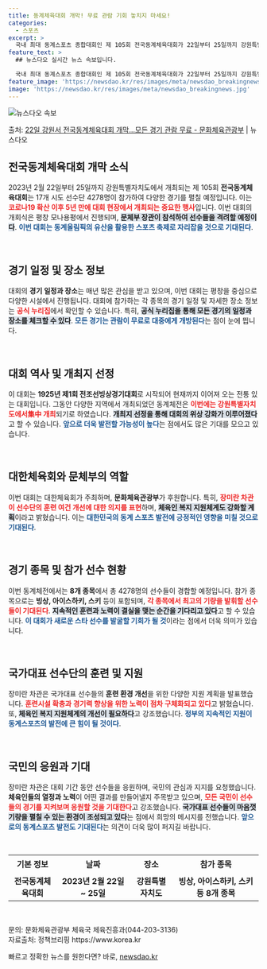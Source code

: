 ```yaml
---
title: 동계체육대회 개막! 무료 관람 기회 놓치지 마세요!
categories:
  - 스포츠
excerpt: >
  국내 최대 동계스포츠 종합대회인 제 105회 전국동계체육대회가 22일부터 25일까지 강원특별자치도에서 펼쳐진…
feature_text: >
  ## 뉴스다오 실시간 뉴스 속보입니다.

  국내 최대 동계스포츠 종합대회인 제 105회 전국동계체육대회가 22일부터 25일까지 강원특별자치도에서 펼쳐진…
feature_image: 'https://newsdao.kr/res/images/meta/newsdao_breakingnews.jpg'
image: 'https://newsdao.kr/res/images/meta/newsdao_breakingnews.jpg'
---
```


![뉴스다오 속보](https://newsdao.kr/res/images/meta/newsdao_breakingnews.jpg)

<p>출처: <a href="https://newsdao.kr/3211" rel="dofollow">22일 강원서 전국동계체육대회 개막…모든 경기 관람 무료 - 문화체육관광부</a> | 뉴스다오</p>

<h2 data-ke-size="size26">전국동계체육대회 개막 소식</h2>
<p data-ke-size="size16">2023년 2월 22일부터 25일까지 강원특별자치도에서 개최되는 제 105회 <b>전국동계체육대회</b>는 17개 시도 선수단 4278명이 참가하여 다양한 경기를 펼칠 예정입니다. 이는 <b><span style="color: #ee2323;">코로나19 확산 이후 5년 만에 대회 현장에서 개최되는 중요한 행사</span></b>입니다. 이번 대회의 개회식은 평창 모나용평에서 진행되며, <b><span style="background-color: #21538527;">문체부 장관이 참석하여 선수들을 격려할 예정이다</span></b>. <b><span style="color: #1a5490;">이번 대회는 동계올림픽의 유산을 활용한 스포츠 축제로 자리잡을 것으로 기대된다</span></b>.</p>
<p data-ke-size="size16">&nbsp;</p>

<h2 data-ke-size="size26">경기 일정 및 장소 정보</h2>
<p data-ke-size="size16">대회의 <b>경기 일정과 장소</b>는 매년 많은 관심을 받고 있으며, 이번 대회는 평창을 중심으로 다양한 시설에서 진행됩니다. 대회에 참가하는 각 종목의 경기 일정 및 자세한 장소 정보는 <b><span style="color: #ee2323;">공식 누리집</span></b>에서 확인할 수 있습니다. 특히, <b><span style="background-color: #21538527;">공식 누리집을 통해 모든 경기의 일정과 장소를 체크할 수 있다</span></b>. <b><span style="color: #1a5490;">모든 경기는 관람이 무료로 대중에게 개방된다</span></b>는 점이 눈에 띕니다.</p>
<p data-ke-size="size16">&nbsp;</p>

<h2 data-ke-size="size26">대회 역사 및 개최지 선정</h2>
<p data-ke-size="size16">이 대회는 <b>1925년 제1회 전조선빙상경기대회</b>로 시작되어 현재까지 이어져 오는 전통 있는 대회입니다. 그동안 다양한 지역에서 개최되었던 동계체전은 <b><span style="color: #ee2323;">이번에는 강원특별자치도에서集中 개최</span></b>되기로 하였습니다. <b><span style="background-color: #21538527;"> 개최지 선정을 통해 대회의 위상 강화가 이루어졌다</span></b>고 할 수 있습니다. <b><span style="color: #1a5490;">앞으로 더욱 발전할 가능성이 높다</span></b>는 점에서도 많은 기대를 모으고 있습니다.</p>
<p data-ke-size="size16">&nbsp;</p>

<h2 data-ke-size="size26">대한체육회와 문체부의 역할</h2>
<p data-ke-size="size16">이번 대회는 대한체육회가 주최하며, <b>문화체육관광부</b>가 후원합니다. 특히, <b><span style="color: #ee2323;">장미란 차관이 선수단의 훈련 여건 개선에 대한 의지를 표현</span></b>하며, <b><span style="background-color: #21538527;">체육인 복지 지원체계도 강화할 계획</span></b>이라고 밝혔습니다. 이는 <b><span style="color: #1a5490;">대한민국의 동계 스포츠 발전에 긍정적인 영향을 미칠 것으로 기대된다</span></b>.</p>
<p data-ke-size="size16">&nbsp;</p>

<h2 data-ke-size="size26">경기 종목 및 참가 선수 현황</h2>
<p data-ke-size="size16">이번 동계체전에서는 <b>8개 종목</b>에서 총 4278명의 선수들이 경합할 예정입니다. 참가 종목으로는 <b>빙상, 아이스하키, 스키</b> 등이 포함되며, <b><span style="color: #ee2323;">각 종목에서 최고의 기량을 발휘할 선수들이 기대된다</span></b>. <b><span style="background-color: #21538527;">지속적인 훈련과 노력이 결실을 맺는 순간을 기다리고 있다</span></b>고 할 수 있습니다. <b><span style="color: #1a5490;">이 대회가 새로운 스타 선수를 발굴할 기회가 될 것</span></b>이라는 점에서 더욱 의미가 있습니다.</p>
<p data-ke-size="size16">&nbsp;</p>

<h2 data-ke-size="size26">국가대표 선수단의 훈련 및 지원</h2>
<p data-ke-size="size16">장미란 차관은 국가대표 선수들의 <b>훈련 환경 개선</b>을 위한 다양한 지원 계획을 발표했습니다. <b><span style="color: #ee2323;">훈련시설 확충과 경기력 향상을 위한 노력이 점차 구체화되고 있다</span></b>고 밝혔습니다. 또, <b><span style="background-color: #21538527;">체육인 복지 지원체계의 개선이 필요하다</span></b>고 강조했습니다. <b><span style="color: #1a5490;">정부의 지속적인 지원이 동계스포츠의 발전에 큰 힘이 될 것이다</span></b>.</p>
<p data-ke-size="size16">&nbsp;</p>

<h2 data-ke-size="size26">국민의 응원과 기대</h2>
<p data-ke-size="size16">장미란 차관은 대회 기간 동안 선수들을 응원하며, 국민의 관심과 지지를 요청했습니다. <b>체육인들의 열정과 노력</b>이 어떤 결과를 만들어낼지 주목받고 있으며, <b><span style="color: #ee2323;">모든 국민이 선수들의 경기를 지켜보며 응원할 것을 기대한다</span></b>고 강조했습니다. <b><span style="background-color: #21538527;">국가대표 선수들이 마음껏 기량을 펼칠 수 있는 환경이 조성되고 있다</span></b>는 점에서 희망의 메시지를 전했습니다. <b><span style="color: #1a5490;">앞으로의 동계스포츠 발전도 기대된다</span></b>는 의견이 더욱 많이 퍼지길 바랍니다.</p>
<p data-ke-size="size16">&nbsp;</p>

<table style="width: 100%;">
  <tr>
    <td style="text-align: center; height: 37px;"><b>기본 정보</b></td>
    <td style="text-align: center; height: 37px;"><b>날짜</b></td>
    <td style="text-align: center; height: 37px;"><b>장소</b></td>
    <td style="text-align: center; height: 37px;"><b>참가 종목</b></td>
  </tr>
  <tr>
    <td style="text-align: center; height: 17px;"><b>전국동계체육대회</b></td>
    <td style="text-align: center; height: 17px;"><b>2023년 2월 22일 ~ 25일</b></td>
    <td style="text-align: center; height: 17px;"><b>강원특별자치도</b></td>
    <td style="text-align: center; height: 17px;"><b>빙상, 아이스하키, 스키 등 8개 종목</b></td>
  </tr>
</table>
<p data-ke-size="size16">&nbsp;</p>

<p data-ke-size="size16">문의: 문화체육관광부 체육국 체육진흥과(044-203-3136) <br> 자료출처: 정책브리핑 https://www.korea.kr</p> 

빠르고 정확한 뉴스를 원한다면? 바로, <a href="https://newsdao.kr" rel="dofollow">newsdao.kr</a>


